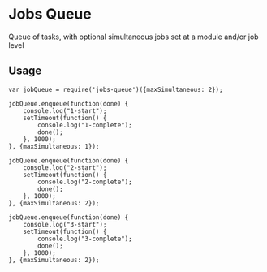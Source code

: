 # Jobs Queue #
Queue of tasks, with optional simultaneous jobs set at a module and/or job level

## Usage ##

	var jobQueue = require('jobs-queue')({maxSimultaneous: 2});
    
    jobQueue.enqueue(function(done) {
    	console.log("1-start");
    	setTimeout(function() {
    		console.log("1-complete");
    		done();
    	}, 1000);
    }, {maxSimultaneous: 1});
    
    jobQueue.enqueue(function(done) {
    	console.log("2-start");
    	setTimeout(function() {
    		console.log("2-complete");
    		done();
    	}, 1000);
    }, {maxSimultaneous: 2});
    
    jobQueue.enqueue(function(done) {
    	console.log("3-start");
    	setTimeout(function() {
    		console.log("3-complete");
    		done();
    	}, 1000);
    }, {maxSimultaneous: 2});